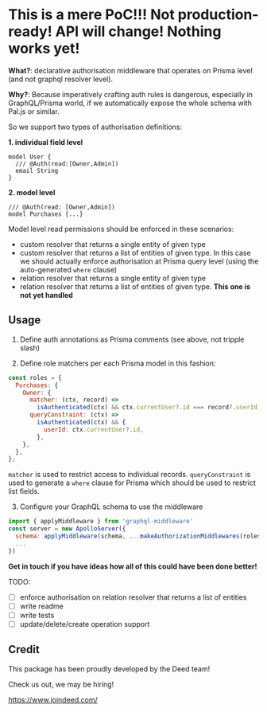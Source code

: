 # This is a mere PoC!!! Not production-ready! API will change! Nothing works yet!

**What?**: declarative authorisation middleware that operates on Prisma level (and not graphql resolver level).

**Why?**: Because imperatively crafting auth rules is dangerous, especially in GraphQL/Prisma world, if we automatically expose the whole schema with Pal.js or similar.

So we support two types of authorisation definitions:

**1. individual field level**

```
model User {
  /// @Auth(read:[Owner,Admin])
  email String
}
```

**2. model level**

```
/// @Auth(read: [Owner,Admin])
model Purchases {...}
```

Model level read permissions should be enforced in these scenarios:

- custom resolver that returns a single entity of given type
- custom resolver that returns a list of entities of given type. In this case we should actually enforce authorisation at Prisma query level (using the auto-generated `where` clause)
- relation resolver that returns a single entity of given type
- relation resolver that returns a list of entities of given type. **This one is not yet handled**

## Usage

1. Define auth annotations as Prisma comments (see above, not tripple slash)

2. Define role matchers per each Prisma model in this fashion:

```js
const roles = {
  Purchases: {
    Owner: {
      matcher: (ctx, record) =>
        isAuthenticated(ctx) && ctx.currentUser?.id === record?.userId,
      queryConstraint: (ctx) =>
        isAuthenticated(ctx) && {
          userId: ctx.currentUser?.id,
        },
    },
  },
};
```

`matcher` is used to restrict access to individual records.
`queryConstraint` is used to generate a `where` clause for Prisma which should be used to restrict list fields.

3. Configure your GraphQL schema to use the middleware

```js
import { applyMiddleware } from 'graphql-middleware'
const server = new ApolloServer({
  schema: applyMiddleware(schema, ...makeAuthorizationMiddlewares(roles)),
  ...
})

```

**Get in touch if you have ideas how all of this could have been done better!**

TODO:

- [ ] enforce authorisation on relation resolver that returns a list of entities
- [ ] write readme
- [ ] write tests
- [ ] update/delete/create operation support

## Credit

This package has been proudly developed by the Deed team!

Check us out, we may be hiring!

https://www.joindeed.com/
